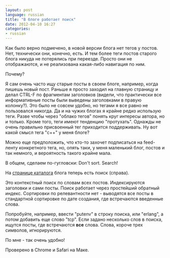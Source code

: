 ```yaml
---
layout: post
language: russian
title: "В блоге работает поиск"
date: 2012-04-10 16:27
categories:
- russian
---
```

Как было верно подмечено, в новой версии блога нет тегов у постов. Нет, технически они, конечно, есть. И тем более теги постов старого блога никуда не потерялись при переезде. Просто они не отображаются, и не реализована какая-либо навигация по ним.

Почему?

Я сам очень часто ищу старые посты в своем блоге, например, когда пишешь новый пост. Раньше я просто заходил на главную страницу и делал CTRL-F по фрагментам заголовков (видели, что практически все информативные посты были выведены заголовками в правую колонку?). Это было не совсем удобно, но тегами я все равно не пользовался никогда. Да и на чужих блогах я крайне редко использую теги. Разве чтобы через "облако тегов" понять круг интересы автора, но и только. Кроме того, теги имеют тенденцию "протухать". Однажды не очень правильно присвоенный тег приходится поддерживать. Ну вот какой смысл тега "c++" у меня блоге?

Можно еще предположить, что кто-то захочет подписаться на feed-ленту конкретного тега, но, опять таки, у меня маленький блог, постов и так немного, и вероятность такого крайне мала.

В общем, сделаем по-гугловски: Don't sort. Search!

На [странице каталога][home] блога теперь есть поиск (справа).

[home]: /

Это контекстный поиск по словам всех постов. Индексируются заголовки и сами посты. Поиск работает через простейший обратный индекс. Сортировки по релевантности нет - выводятся все посты в стандартной сортировке по дате создания, где встречаются введенные слова.

Попробуйте, например, ввести "putenv" в строку поиска, или "erlang", а потом добавить еще слово "tcp". Если задано несколько слов в поиска, ищутся посты, где встречаются **все** слова. Слова, короче трех символов, игнорируются.

По мне - так очень удобно!

Проверено в Chrome и Safari на Маке.
